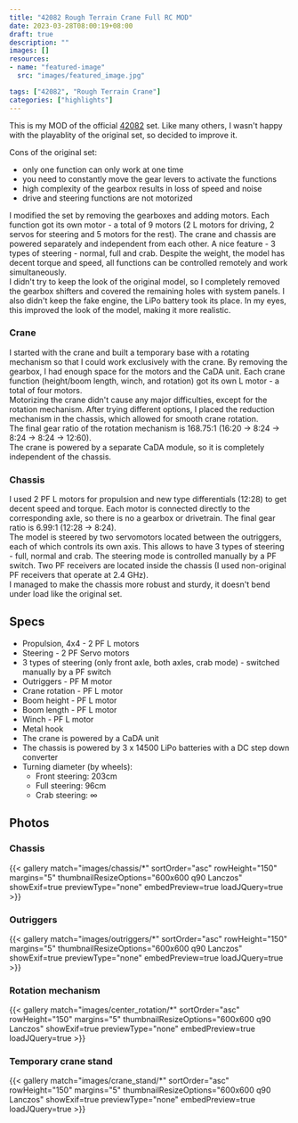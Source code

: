 ```yaml
---
title: "42082 Rough Terrain Crane Full RC MOD"
date: 2023-03-28T08:00:19+08:00
draft: true
description: ""
images: []
resources:
- name: "featured-image"
  src: "images/featured_image.jpg"

tags: ["42082", "Rough Terrain Crane"]
categories: ["highlights"]
---
```


This is my MOD of the official [42082](https://rebrickable.com/sets/42082-1/rough-terrain-crane/) set. Like many others, I wasn't happy with the playablity of the original set, so decided to improve it.

<!--more-->

Cons of the original set:
* only one function can only work at one time
* you need to constantly move the gear levers to activate the functions
* high complexity of the gearbox results in loss of speed and noise
* drive and steering functions are not motorized

I modified the set by removing the gearboxes and adding motors. Each function got its own motor - a total of 9 motors (2 L motors for driving, 2 servos for steering and 5 motors for the rest). 
The crane and chassis are powered separately and independent from each other. A nice feature - 3 types of steering - normal, full and crab. Despite the weight, the model has decent torque and speed, all functions can be controlled remotely and work simultaneously.\
I didn't try to keep the look of the original model, so I completely removed the gearbox shifters and covered the remaining holes with system panels. I also didn't keep the fake engine, the LiPo battery took its place. In my eyes, this improved the look of the model, making it more realistic.

### Crane

I started with the crane and built a temporary base with a rotating mechanism so that I could work exclusively with the crane. By removing the gearbox, I had enough space for the motors and the CaDA unit. Each crane function (height/boom length, winch, and rotation) got its own L motor - a total of four motors.\
Motorizing the crane didn't cause any major difficulties, except for the rotation mechanism. After trying different options, I placed the reduction mechanism in the chassis, which allowed for smooth crane rotation.\
The final gear ratio of the rotation mechanism is 168.75:1 (16:20 -> 8:24 -> 8:24 -> 8:24 -> 12:60).\
The crane is powered by a separate CaDA module, so it is completely independent of the chassis.

### Chassis

I used 2 PF L motors for propulsion and new type differentials (12:28) to get decent speed and torque. Each motor is connected directly to the corresponding axle, so there is no a gearbox or drivetrain. The final gear ratio is 6.99:1 (12:28 -> 8:24).\
The model is steered by two servomotors located between the outriggers, each of which controls its own axis. This allows to have 3 types of steering - full, normal and crab. The steering mode is controlled manually by a PF switch. Two PF receivers are located inside the chassis (I used non-original PF receivers that operate at 2.4 GHz).\
I managed to make the chassis more robust and sturdy, it doesn't bend under load like the original set.

## Specs
* Propulsion, 4x4 - 2 PF L motors
* Steering - 2 PF Servo motors
* 3 types of steering (only front axle, both axles, crab mode) - switched manually by a PF switch
* Outriggers - PF M motor
* Crane rotation - PF L motor
* Boom height - PF L motor
* Boom length - PF L motor
* Winch - PF L motor
* Metal hook
* The crane is powered by a CaDA unit
* The chassis is powered by 3 x 14500 LiPo batteries with a DC step down converter
* Turning diameter (by wheels):
  * Front steering: 203cm
  * Full steering: 96cm
  * Crab steering:  ∞     

## Photos

### Chassis

{{< gallery match="images/chassis/*" sortOrder="asc" rowHeight="150" margins="5" thumbnailResizeOptions="600x600 q90 Lanczos" showExif=true previewType="none" embedPreview=true loadJQuery=true >}}

### Outriggers

{{< gallery match="images/outriggers/*" sortOrder="asc" rowHeight="150" margins="5" thumbnailResizeOptions="600x600 q90 Lanczos" showExif=true previewType="none" embedPreview=true loadJQuery=true >}}

### Rotation mechanism

{{< gallery match="images/center_rotation/*" sortOrder="asc" rowHeight="150" margins="5" thumbnailResizeOptions="600x600 q90 Lanczos" showExif=true previewType="none" embedPreview=true loadJQuery=true >}}

### Temporary crane stand

{{< gallery match="images/crane_stand/*" sortOrder="asc" rowHeight="150" margins="5" thumbnailResizeOptions="600x600 q90 Lanczos" showExif=true previewType="none" embedPreview=true loadJQuery=true >}}
